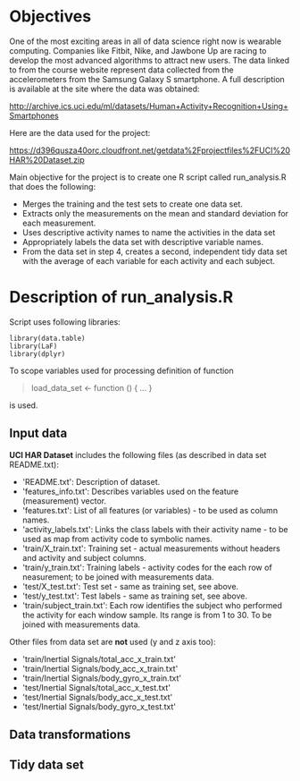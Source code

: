 # Objectives
One of the most exciting areas in all of data science right now is wearable computing. Companies like Fitbit, Nike, and Jawbone Up are racing to develop the most advanced algorithms to attract new users. The data linked to from the course website represent data collected from the accelerometers from the Samsung Galaxy S smartphone. A full description is available at the site where the data was obtained:

http://archive.ics.uci.edu/ml/datasets/Human+Activity+Recognition+Using+Smartphones

Here are the data used for the project:

https://d396qusza40orc.cloudfront.net/getdata%2Fprojectfiles%2FUCI%20HAR%20Dataset.zip

Main objective for the project is to create one R script called run_analysis.R that does the following:
*    Merges the training and the test sets to create one data set.
*    Extracts only the measurements on the mean and standard deviation for each measurement. 
*    Uses descriptive activity names to name the activities in the data set
*    Appropriately labels the data set with descriptive variable names. 
*    From the data set in step 4, creates a second, independent tidy data set with the average of each variable for each activity and each subject.

# Description of run_analysis.R

Script uses following libraries:
```
library(data.table)
library(LaF)
library(dplyr)
```

To scope variables used for processing definition of function 
>load_data_set <- function () { ... }

is used.


## Input data
**UCI HAR Dataset** includes the following files (as described in data set README.txt):
* 'README.txt': Description of dataset.
* 'features_info.txt': Describes variables used on the feature (measurement) vector.
* 'features.txt': List of all features (or variables) - to be used as column names.
* 'activity_labels.txt': Links the class labels with their activity name - to be used as map from activity code to symbolic names.
* 'train/X_train.txt': Training set - actual measurements without headers and activity and subject columns.
* 'train/y_train.txt': Training labels - activity codes for the each row of neasurement; to be joined with measurements data.
* 'test/X_test.txt': Test set - same as training set, see above.
* 'test/y_test.txt': Test labels - same as training set, see above.
* 'train/subject_train.txt': Each row identifies the subject who performed the activity for each window sample. Its range is from 1 to 30. To be joined with measurements data.

Other files from data set are **not** used (y and z axis too):
* 'train/Inertial Signals/total_acc_x_train.txt'
* 'train/Inertial Signals/body_acc_x_train.txt'
* 'train/Inertial Signals/body_gyro_x_train.txt'
* 'test/Inertial Signals/total_acc_x_test.txt'
* 'test/Inertial Signals/body_acc_x_test.txt'
* 'test/Inertial Signals/body_gyro_x_test.txt'



## Data transformations

## Tidy data set
